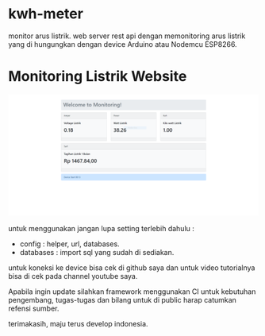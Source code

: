 # kwh-meter
monitor arus listrik.
web server rest api dengan memonitoring arus listrik yang di hungungkan dengan device Arduino atau Nodemcu ESP8266.

# Monitoring Listrik Website

![Alt text](./promo.PNG?raw=true "kWh Meter")

untuk menggunakan jangan lupa setting terlebih dahulu :
- config : helper, url, databases.
- databases : import sql yang sudah di sediakan.

untuk koneksi ke device bisa cek di github saya dan untuk video tutorialnya bisa di cek pada channel youtube saya.

Apabila ingin update silahkan framework menggunakan CI untuk kebutuhan pengembang, tugas-tugas dan bilang untuk di public harap catumkan refensi sumber.

terimakasih, maju terus develop indonesia.
